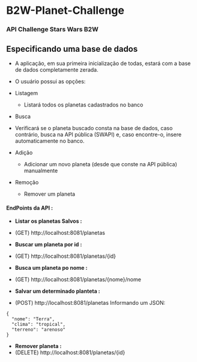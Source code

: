 # B2W-Planet-Challenge
### API Challenge Stars Wars B2W

## Especificando uma base de dados
- A aplicação, em sua primeira inicialização de todas, estará com a base de dados completamente zerada.

- O usuário possui as opções:
 - Listagem
   - Listará todos os planetas cadastrados no banco
 - Busca
  - Verificará se o planeta buscado consta na base de dados, caso contrário, busca na API pública (SWAPI) e, caso encontre-o, insere automaticamente no banco.
- Adição
  - Adicionar um novo planeta (desde que conste na API pública) manualmente
- Remoção
  - Remover um planeta

#### EndPoints da API :

- <b> Listar os planetas Salvos : </b>
 - (GET) http://localhost:8081/planetas


- <b> Buscar um planeta por id : </b>
 - (GET) http://localhost:8081/planetas/{id}


- <b> Busca um planeta po nome : </b>
 - (GET) http://localhost:8081/planetas/{nome}/nome

- <b> Salvar um determinado planteta : </b>
 - (POST) http://localhost:8081/planetas Informando um JSON:
```
{  
  "nome": "Terra", 
  "clima": "tropical", 
  "terreno": "arenoso" 
}
```

- <b> Remover planeta : </b>
 - (DELETE) http://localhost:8081/planetas/{id}

